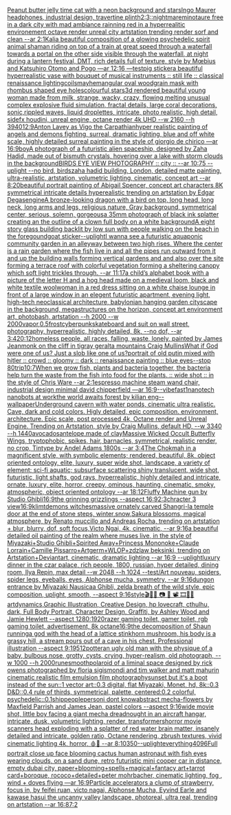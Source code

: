 [Peanut butter jelly time cat with a neon background and stars](https://www.ebank.nz/aiartgenerator?category=Peanut%20butter%20jelly%20time%20cat%20with%20a%20neon%20background%20and%20stars)[Ingo Maurer headphones, industrial design, travertine plinth](https://www.ebank.nz/aiartgenerator?category=Ingo%20Maurer%20headphones%2C%20industrial%20design%2C%20travertine%20plinth)[2:3](https://www.ebank.nz/aiartgenerator?category=2%3A3)[::nightmare](https://www.ebank.nz/aiartgenerator?category=%3A%3Anightmare)[minotaure free in a dark city with mad ambiance rainning red in a hyperrealitic environement octave render unreal city artstation trending render sorf and clean --ar 2:1](https://www.ebank.nz/aiartgenerator?category=minotaure%20free%20in%20a%20dark%20city%20with%20mad%20ambiance%20rainning%20red%20in%20a%20hyperrealitic%20environement%20octave%20render%20unreal%20city%20artstation%20trending%20render%20sorf%20and%20clean%20--ar%202%3A1)[Kali](https://www.ebank.nz/aiartgenerator?category=Kali)[a beautiful composition of a glowing psychedelic spirit animal shaman riding on top of a train at great speed through a waterfall towards a portal on the other side visible through the waterfall, at night during a lantern festival, DMT,  rich details full of texture, style by Mœbius and Katsuhiro Otomo and Pogo —ar 12:16 —test](https://www.ebank.nz/aiartgenerator?category=a%20beautiful%20composition%20of%20a%20glowing%20psychedelic%20spirit%20animal%20shaman%20riding%20on%20top%20of%20a%20train%20at%20great%20speed%20through%20a%20waterfall%20towards%20a%20portal%20on%20the%20other%20side%20visible%20through%20the%20waterfall%2C%20at%20night%20during%20a%20lantern%20festival%2C%20DMT%2C%20%20rich%20details%20full%20of%20texture%2C%20style%20by%20M%C5%93bius%20and%20Katsuhiro%20Otomo%20and%20Pogo%20%E2%80%94ar%2012%3A16%20%E2%80%94test)[pig sticker](https://www.ebank.nz/aiartgenerator?category=pig%20sticker)[a beautiful hyperrealistic vase with bouquet of musical instruments :: still life :: classical renaissance lighting](https://www.ebank.nz/aiartgenerator?category=a%20beautiful%20hyperrealistic%20vase%20with%20bouquet%20of%20musical%20instruments%20%3A%3A%20still%20life%20%3A%3A%20classical%20renaissance%20lighting)[coils](https://www.ebank.nz/aiartgenerator?category=coils)[mayhem](https://www.ebank.nz/aiartgenerator?category=mayhem)[angular oval woodgrain mask with rhombus shaped eye holes](https://www.ebank.nz/aiartgenerator?category=angular%20oval%20woodgrain%20mask%20with%20rhombus%20shaped%20eye%20holes)[colourful,](https://www.ebank.nz/aiartgenerator?category=colourful%2C)[stars](https://www.ebank.nz/aiartgenerator?category=stars)[](https://www.ebank.nz/aiartgenerator?category=)[3d rendered beautiful young woman made from milk,  strange, wacky, crazy, flowing melting unusual complex explosive  fluid simulation, fractal details, large coral decorations, sonic,rippled waves, liquid droplettes, intricate, photo realistic, high detail, sidefx houdini, unreal engine, octane render 4k UHD --w 2160 --h 3940](https://www.ebank.nz/aiartgenerator?category=3d%20rendered%20beautiful%20young%20woman%20made%20from%20milk%2C%20%20strange%2C%20wacky%2C%20crazy%2C%20flowing%20melting%20unusual%20complex%20explosive%20%20fluid%20simulation%2C%20fractal%20details%2C%20large%20coral%20decorations%2C%20sonic%2Crippled%20waves%2C%20liquid%20droplettes%2C%20intricate%2C%20photo%20realistic%2C%20high%20detail%2C%20sidefx%20houdini%2C%20unreal%20engine%2C%20octane%20render%204k%20UHD%20--w%202160%20--h%203940)[12:9](https://www.ebank.nz/aiartgenerator?category=12%3A9)[Anton Lavey as Vigo the Carpathian](https://www.ebank.nz/aiartgenerator?category=Anton%20Lavey%20as%20Vigo%20the%20Carpathian)[hyper realistic painting of angels and demons fighting, surreal, dramatic lighting, blue and off white scale, highly detailed surreal painting in the style of giorgio de chirico —ar 16:9](https://www.ebank.nz/aiartgenerator?category=hyper%20realistic%20painting%20of%20angels%20and%20demons%20fighting%2C%20surreal%2C%20dramatic%20lighting%2C%20blue%20and%20off%20white%20scale%2C%20highly%20detailed%20surreal%20painting%20in%20the%20style%20of%20giorgio%20de%20chirico%20%E2%80%94ar%2016%3A9)[boy](https://www.ebank.nz/aiartgenerator?category=boy)[A photograph of a futuristic alien spaceship, designed by Zaha Hadid, made out of bismuth crystals, hovering over a lake with storm clouds in the background](https://www.ebank.nz/aiartgenerator?category=A%20photograph%20of%20a%20futuristic%20alien%20spaceship%2C%20designed%20by%20Zaha%20Hadid%2C%20made%20out%20of%20bismuth%20crystals%2C%20hovering%20over%20a%20lake%20with%20storm%20clouds%20in%20the%20background)[BIRDS EYE VIEW PHOTOGRAPHY :: city :: --ar 10:75 --uplight --no bird, birds](https://www.ebank.nz/aiartgenerator?category=BIRDS%20EYE%20VIEW%20PHOTOGRAPHY%20%3A%3A%20city%20%3A%3A%20--ar%2010%3A75%20--uplight%20--no%20bird%2C%20birds)[zaha hadid building, London, detailed matte painting, ultra-realistic, artstation, volumetric lighting, cinematic, concept art --ar 8:20](https://www.ebank.nz/aiartgenerator?category=zaha%20hadid%20building%2C%20London%2C%20detailed%20matte%20painting%2C%20ultra-realistic%2C%20artstation%2C%20volumetric%20lighting%2C%20cinematic%2C%20concept%20art%20--ar%208%3A20)[beautiful portrait painting of Abigail Spencer, concept art characters 8K symmetrical intricate details hyperealistic trending on artstation by Edgar Degas](https://www.ebank.nz/aiartgenerator?category=beautiful%20portrait%20painting%20of%20Abigail%20Spencer%2C%20concept%20art%20characters%208K%20symmetrical%20intricate%20details%20hyperealistic%20trending%20on%20artstation%20by%20Edgar%20Degas)[engine](https://www.ebank.nz/aiartgenerator?category=engine)[A bronze-looking dragon with a bird on top, long head, long neck, long arms and legs, religious nature, Gray background, symmetrical center, serious, solemn, gorgeous](https://www.ebank.nz/aiartgenerator?category=A%20bronze-looking%20dragon%20with%20a%20bird%20on%20top%2C%20long%20head%2C%20long%20neck%2C%20long%20arms%20and%20legs%2C%20religious%20nature%2C%20Gray%20background%2C%20symmetrical%20center%2C%20serious%2C%20solemn%2C%20gorgeous)[a 35mm photograph of black ink splatter creating an the outline of a clown full body on a white background](https://www.ebank.nz/aiartgenerator?category=a%2035mm%20photograph%20of%20black%20ink%20splatter%20creating%20an%20the%20outline%20of%20a%20clown%20full%20body%20on%20a%20white%20background)[A eight story glass building backlit by low sun  with people walking on the beach in the foregound](https://www.ebank.nz/aiartgenerator?category=A%20eight%20story%20glass%20building%20backlit%20by%20low%20sun%20%20with%20people%20walking%20on%20the%20beach%20in%20the%20foregound)[goat sticker](https://www.ebank.nz/aiartgenerator?category=goat%20sticker)[--uplight](https://www.ebank.nz/aiartgenerator?category=--uplight)[I wanna see a futuristic aquaponic community garden in an alleyway between two high rises. Where the center is a rain garden where the fish live in and all the pipes run outward from it and up the building walls forming vertical gardens and and also over the site forming a terrace roof with colorful vegetation forming a sheltering canopy which soft light trickles through. --ar 11:17](https://www.ebank.nz/aiartgenerator?category=I%20wanna%20see%20a%20futuristic%20aquaponic%20community%20garden%20in%20an%20alleyway%20between%20two%20high%20rises.%20Where%20the%20center%20is%20a%20rain%20garden%20where%20the%20fish%20live%20in%20and%20all%20the%20pipes%20run%20outward%20from%20it%20and%20up%20the%20building%20walls%20forming%20vertical%20gardens%20and%20and%20also%20over%20the%20site%20forming%20a%20terrace%20roof%20with%20colorful%20vegetation%20forming%20a%20sheltering%20canopy%20which%20soft%20light%20trickles%20through.%20--ar%2011%3A17)[a child’s alphabet book with a picture of the letter H and a hog head  made on a medieval loom, black and white textile wool](https://www.ebank.nz/aiartgenerator?category=a%20child%E2%80%99s%20alphabet%20book%20with%20a%20picture%20of%20the%20letter%20H%20and%20a%20hog%20head%20%20made%20on%20a%20medieval%20loom%2C%20black%20and%20white%20textile%20wool)[woman in a red dress sitting on a white chaise lounge in front of a large window in an elegent futuristic apartment, evening light, high-tech neoclassical architecture, babylonian hanging garden cityscape in the background, megastructures on the horizon, concept art environment art, photobash, artstation --h 2000 --w 2000](https://www.ebank.nz/aiartgenerator?category=woman%20in%20a%20red%20dress%20sitting%20on%20a%20white%20chaise%20lounge%20in%20front%20of%20a%20large%20window%20in%20an%20elegent%20futuristic%20apartment%2C%20evening%20light%2C%20high-tech%20neoclassical%20architecture%2C%20babylonian%20hanging%20garden%20cityscape%20in%20the%20background%2C%20megastructures%20on%20the%20horizon%2C%20concept%20art%20environment%20art%2C%20photobash%2C%20artstation%20--h%202000%20--w%202000)[vapor,](https://www.ebank.nz/aiartgenerator?category=vapor%2C)[0.5](https://www.ebank.nz/aiartgenerator?category=0.5)[frost](https://www.ebank.nz/aiartgenerator?category=frost)[cyberpunk](https://www.ebank.nz/aiartgenerator?category=cyberpunk)[skateboard and suit on wall street, photography, hyperrealistic, highly detailed, 8k, --no dof, --ar 3:4](https://www.ebank.nz/aiartgenerator?category=skateboard%20and%20suit%20on%20wall%20street%2C%20photography%2C%20hyperrealistic%2C%20highly%20detailed%2C%208k%2C%20--no%20dof%2C%20--ar%203%3A4)[20:12](https://www.ebank.nz/aiartgenerator?category=20%3A12)[homeless people, all races, falling, waste, lonely, painted by James Jean](https://www.ebank.nz/aiartgenerator?category=homeless%20people%2C%20all%20races%2C%20falling%2C%20waste%2C%20lonely%2C%20painted%20by%20James%20Jean)[monk on the cliff in tigray geralta mountains Craig Mullins](https://www.ebank.nz/aiartgenerator?category=monk%20on%20the%20cliff%20in%20tigray%20geralta%20mountains%20Craig%20Mullins)[What if God were one of us? Just a slob like one of us?](https://www.ebank.nz/aiartgenerator?category=What%20if%20God%20were%20one%20of%20us%3F%20Just%20a%20slob%20like%20one%20of%20us%3F)[portrait of old putin mixed with hitler :: crowd :: gloomy :: dark :: renaissance painting :: blue eyes--stop 80](https://www.ebank.nz/aiartgenerator?category=portrait%20of%20old%20putin%20mixed%20with%20hitler%20%3A%3A%20crowd%20%3A%3A%20gloomy%20%3A%3A%20dark%20%3A%3A%20renaissance%20painting%20%3A%3A%20blue%20eyes--stop%2080)[trip](https://www.ebank.nz/aiartgenerator?category=trip)[10:7](https://www.ebank.nz/aiartgenerator?category=10%3A7)[When we grow fish, plants and bacteria together, the bacteria help turn the waste from the fish into food for the plants. :: wide shot :: in the style of Chris Ware --ar 2:1](https://www.ebank.nz/aiartgenerator?category=When%20we%20grow%20fish%2C%20plants%20and%20bacteria%20together%2C%20the%20bacteria%20help%20turn%20the%20waste%20from%20the%20fish%20into%20food%20for%20the%20plants.%20%3A%3A%20wide%20shot%20%3A%3A%20in%20the%20style%20of%20Chris%20Ware%20--ar%202%3A1)[espresso machine steam wand chair, industrial design minimal david chipperfield —ar 16:9](https://www.ebank.nz/aiartgenerator?category=espresso%20machine%20steam%20wand%20chair%2C%20industrial%20design%20minimal%20david%20chipperfield%20%E2%80%94ar%2016%3A9)[--vibefast](https://www.ebank.nz/aiartgenerator?category=--vibefast)[1](https://www.ebank.nz/aiartgenerator?category=1)[nanotech nanobots at work](https://www.ebank.nz/aiartgenerator?category=nanotech%20nanobots%20at%20work)[the world awaits forest by kilian eng](https://www.ebank.nz/aiartgenerator?category=the%20world%20awaits%20forest%20by%20kilian%20eng)[--wallpaper](https://www.ebank.nz/aiartgenerator?category=--wallpaper)[Underground cavern with water ponds, cinematic ultra realistic. Cave, dark and cold colors. Higly detailed, epic composition. environment, architecture. Epic scale, post processed 4k, Octane render and Unreal Engine. Trending on Artstation, style by Craig Mullins, default HD, --w 3340 --h 1440](https://www.ebank.nz/aiartgenerator?category=Underground%20cavern%20with%20water%20ponds%2C%20cinematic%20ultra%20realistic.%20Cave%2C%20dark%20and%20cold%20colors.%20Higly%20detailed%2C%20epic%20composition.%20environment%2C%20architecture.%20Epic%20scale%2C%20post%20processed%204k%2C%20Octane%20render%20and%20Unreal%20Engine.%20Trending%20on%20Artstation%2C%20style%20by%20Craig%20Mullins%2C%20default%20HD%2C%20--w%203340%20--h%201440)[avocados](https://www.ebank.nz/aiartgenerator?category=avocados)[antelope,made of clay](https://www.ebank.nz/aiartgenerator?category=antelope%2Cmade%20of%20clay)[Massive Wicked Occult Butterfly Wings, tryptophobic, spikes, hair, barnacles, symmetrical, realistic render, no crop, Tintype by Andel Adams 1800s --ar 3:4](https://www.ebank.nz/aiartgenerator?category=Massive%20Wicked%20Occult%20Butterfly%20Wings%2C%20tryptophobic%2C%20spikes%2C%20hair%2C%20barnacles%2C%20symmetrical%2C%20realistic%20render%2C%20no%20crop%2C%20Tintype%20by%20Andel%20Adams%201800s%20--ar%203%3A4)[The Chokmah in a magnificent style, with symbolic elements; rendered, beautiful, 8k, object oriented ontology, elite, luxury, super wide shot, landscape, a variety of element;  sci-fi aquatic; subsurface scattering shiny translucent, wide shot, futuristic, light shafts, god rays, hyperrealistic, highly detailed and intricate, ornate, luxury, elite, horror, creepy, ominous, haunting, cinematic, smoky, atmospheric, object oriented ontology --ar 18:12](https://www.ebank.nz/aiartgenerator?category=The%20Chokmah%20in%20a%20magnificent%20style%2C%20with%20symbolic%20elements%3B%20rendered%2C%20beautiful%2C%208k%2C%20object%20oriented%20ontology%2C%20elite%2C%20luxury%2C%20super%20wide%20shot%2C%20landscape%2C%20a%20variety%20of%20element%3B%20%20sci-fi%20aquatic%3B%20subsurface%20scattering%20shiny%20translucent%2C%20wide%20shot%2C%20futuristic%2C%20light%20shafts%2C%20god%20rays%2C%20hyperrealistic%2C%20highly%20detailed%20and%20intricate%2C%20ornate%2C%20luxury%2C%20elite%2C%20horror%2C%20creepy%2C%20ominous%2C%20haunting%2C%20cinematic%2C%20smoky%2C%20atmospheric%2C%20object%20oriented%20ontology%20--ar%2018%3A12)[Fluffy Machine gun by Studio Ghibli](https://www.ebank.nz/aiartgenerator?category=Fluffy%20Machine%20gun%20by%20Studio%20Ghibli)[16:9](https://www.ebank.nz/aiartgenerator?category=16%3A9)[the grinning grizzlings --aspect 16:9](https://www.ebank.nz/aiartgenerator?category=the%20grinning%20grizzlings%20--aspect%2016%3A9)[2:3](https://www.ebank.nz/aiartgenerator?category=2%3A3)[chracter 3 view](https://www.ebank.nz/aiartgenerator?category=chracter%203%20view)[16:9](https://www.ebank.nz/aiartgenerator?category=16%3A9)[klimt](https://www.ebank.nz/aiartgenerator?category=klimt)[demons witches](https://www.ebank.nz/aiartgenerator?category=demons%20witches)[massive ornately carved Shangri-la temple door at the end of stone steps, winter,snow,Sakura blossoms, magical atmosphere, by Renato muccillo and Andreas Rocha, trending on artstation + blur, blurry, dof, soft focus,Victo Ngai, 4k, cinematic, --ar 9:16](https://www.ebank.nz/aiartgenerator?category=massive%20ornately%20carved%20Shangri-la%20temple%20door%20at%20the%20end%20of%20stone%20steps%2C%20winter%2Csnow%2CSakura%20blossoms%2C%20magical%20atmosphere%2C%20by%20Renato%20muccillo%20and%20Andreas%20Rocha%2C%20trending%20on%20artstation%20%2B%20blur%2C%20blurry%2C%20dof%2C%20soft%20focus%2CVicto%20Ngai%2C%204k%2C%20cinematic%2C%20--ar%209%3A16)[a beautiful detailed oil painting of the realm where muses live, in the style of Miyazaki+Studio Ghibli+Spirited Away+Princess Mononoke+Claude Lorrain+Camille Pissarro+Artgerm+WLOP+zdzlaw beksinki, trending on Artstation+Deviantart, cinematic, dramatic lighting --ar 16:9 --uplight](https://www.ebank.nz/aiartgenerator?category=a%20beautiful%20detailed%20oil%20painting%20of%20the%20realm%20where%20muses%20live%2C%20in%20the%20style%20of%20Miyazaki%2BStudio%20Ghibli%2BSpirited%20Away%2BPrincess%20Mononoke%2BClaude%20Lorrain%2BCamille%20Pissarro%2BArtgerm%2BWLOP%2Bzdzlaw%20beksinki%2C%20trending%20on%20Artstation%2BDeviantart%2C%20cinematic%2C%20dramatic%20lighting%20--ar%2016%3A9%20--uplight)[luxury dinner in the czar palace, rich people, 1800, russian, hyper detailed, dining room, Ilya Repin, max detail --w 2048 --h 1024 --test](https://www.ebank.nz/aiartgenerator?category=luxury%20dinner%20in%20the%20czar%20palace%2C%20rich%20people%2C%201800%2C%20russian%2C%20hyper%20detailed%2C%20dining%20room%2C%20Ilya%20Repin%2C%20max%20detail%20--w%202048%20--h%201024%20--test)[/Art nouveau, spiders, spider legs, eyeballs, eyes, Alphonse mucha, symmetry, --ar 9:16](https://www.ebank.nz/aiartgenerator?category=/Art%20nouveau%2C%20spiders%2C%20spider%20legs%2C%20eyeballs%2C%20eyes%2C%20Alphonse%20mucha%2C%20symmetry%2C%20--ar%209%3A16)[dungon entrance by Miyazaki Nausicaa Ghibli, zelda breath of the wild style, epic composition, uplight, smooth,  --aspect 9:16](https://www.ebank.nz/aiartgenerator?category=dungon%20entrance%20by%20Miyazaki%20Nausicaa%20Ghibli%2C%20zelda%20breath%20of%20the%20wild%20style%2C%20epic%20composition%2C%20uplight%2C%20smooth%2C%20%20--aspect%209%3A16)[style](https://www.ebank.nz/aiartgenerator?category=style)[🎬🌈📼 📷  🎥 📽 🎞🧬🌌](https://www.ebank.nz/aiartgenerator?category=%F0%9F%8E%AC%F0%9F%8C%88%F0%9F%93%BC%20%F0%9F%93%B7%20%20%F0%9F%8E%A5%20%F0%9F%93%BD%20%F0%9F%8E%9E%F0%9F%A7%AC%F0%9F%8C%8C)[art](https://www.ebank.nz/aiartgenerator?category=art)[dynamics,](https://www.ebank.nz/aiartgenerator?category=dynamics%2C)[Graphic Illustration, Creative Design, hp lovecraft, cthulhu, dark, Full Body Portrait, Character Design, Graffiti, by Ashley Wood and Jamie Hewlett --aspect 1280:1920](https://www.ebank.nz/aiartgenerator?category=Graphic%20Illustration%2C%20Creative%20Design%2C%20hp%20lovecraft%2C%20cthulhu%2C%20dark%2C%20Full%20Body%20Portrait%2C%20Character%20Design%2C%20Graffiti%2C%20by%20Ashley%20Wood%20and%20Jamie%20Hewlett%20--aspect%201280%3A1920)[razer gaming toilet, gamer toilet, rgb gaming toilet, advertisement, 8k octane](https://www.ebank.nz/aiartgenerator?category=razer%20gaming%20toilet%2C%20gamer%20toilet%2C%20rgb%20gaming%20toilet%2C%20advertisement%2C%208k%20octane)[16:9](https://www.ebank.nz/aiartgenerator?category=16%3A9)[the decomposition of Shaun running](https://www.ebank.nz/aiartgenerator?category=the%20decomposition%20of%20Shaun%20running)[a god with the head of a lattice stinkhorn mushroom, his body is a grassy hill, a stream pours out of a cave in his chest. Professional illustration --aspect 9:19](https://www.ebank.nz/aiartgenerator?category=a%20god%20with%20the%20head%20of%20a%20lattice%20stinkhorn%20mushroom%2C%20his%20body%20is%20a%20grassy%20hill%2C%20a%20stream%20pours%20out%20of%20a%20cave%20in%20his%20chest.%20Professional%20illustration%20--aspect%209%3A19)[512](https://www.ebank.nz/aiartgenerator?category=512)[potter](https://www.ebank.nz/aiartgenerator?category=potter)[an ugly old man with the physique of a baby, bulbous nose, grotty, cysts, crying, hyper-realism, old photograph, --w 1000 --h 2000](https://www.ebank.nz/aiartgenerator?category=an%20ugly%20old%20man%20with%20the%20physique%20of%20a%20baby%2C%20bulbous%20nose%2C%20grotty%2C%20cysts%2C%20crying%2C%20hyper-realism%2C%20old%20photograph%2C%20--w%201000%20--h%202000)[rune](https://www.ebank.nz/aiartgenerator?category=rune)[smooth](https://www.ebank.nz/aiartgenerator?category=smooth)[polaroid of a liminal space designed by rick owens photographed by floria sigismondi and tim walker  and matt mahurin cinematic realistic film emulsion film photography](https://www.ebank.nz/aiartgenerator?category=polaroid%20of%20a%20liminal%20space%20designed%20by%20rick%20owens%20photographed%20by%20floria%20sigismondi%20and%20tim%20walker%20%20and%20matt%20mahurin%20cinematic%20realistic%20film%20emulsion%20film%20photography)[sunset but it's a boot instead of the sun::1 vector art::0.3 digital, flat Miyazaki, Monet, hd, 8k::0.3 D&D::0.4 rule of thirds, symmetrical, palette, centered:0.2 colorful, psychedelic::0.1](https://www.ebank.nz/aiartgenerator?category=sunset%20but%20it%27s%20a%20boot%20instead%20of%20the%20sun%3A%3A1%20vector%20art%3A%3A0.3%20digital%2C%20flat%20Miyazaki%2C%20Monet%2C%20hd%2C%208k%3A%3A0.3%20D%26D%3A%3A0.4%20rule%20of%20thirds%2C%20symmetrical%2C%20palette%2C%20centered%3A0.2%20colorful%2C%20psychedelic%3A%3A0.1)[ship](https://www.ebank.nz/aiartgenerator?category=ship)[people](https://www.ebank.nz/aiartgenerator?category=people)[person](https://www.ebank.nz/aiartgenerator?category=person)[i dont know](https://www.ebank.nz/aiartgenerator?category=i%20dont%20know)[abstract mecha-flowers by Maxfield Parrish and James Jean, pastel colors --aspect 9:16](https://www.ebank.nz/aiartgenerator?category=abstract%20mecha-flowers%20by%20Maxfield%20Parrish%20and%20James%20Jean%2C%20pastel%20colors%20--aspect%209%3A16)[wide movie shot, little boy facing a giant mecha dreadnought in an aircraft hangar, intricate, dusk, volumetric lighting, render, transformers](https://www.ebank.nz/aiartgenerator?category=wide%20movie%20shot%2C%20little%20boy%20facing%20a%20giant%20mecha%20dreadnought%20in%20an%20aircraft%20hangar%2C%20intricate%2C%20dusk%2C%20volumetric%20lighting%2C%20render%2C%20transformers)[horror movie scanners head exploding with a splatter of red water brain matter, insanely detailed and intricate, golden ratio, Octane rendering, zbrush textures, vivid cinematic lighting 4k, horror, 🩸🤯 --ar 8:10](https://www.ebank.nz/aiartgenerator?category=horror%20movie%20scanners%20head%20exploding%20with%20a%20splatter%20of%20red%20water%20brain%20matter%2C%20insanely%20detailed%20and%20intricate%2C%20golden%20ratio%2C%20Octane%20rendering%2C%20zbrush%20textures%2C%20vivid%20cinematic%20lighting%204k%2C%20horror%2C%20%F0%9F%A9%B8%F0%9F%A4%AF%20--ar%208%3A10)[350](https://www.ebank.nz/aiartgenerator?category=350)[--uplight](https://www.ebank.nz/aiartgenerator?category=--uplight)[everything](https://www.ebank.nz/aiartgenerator?category=everything)[4096](https://www.ebank.nz/aiartgenerator?category=4096)[Full portrait close up face blooming cactus human astronaut with fish eyes wearing clouds, on a sand dune, retro futuristic mini cooper car in distance, empty dubai city, paper+blooming+spells+magical+fantacy art+tarrot card+boroque, rococo+detailed+peter mohrbacher, cinematic lighting, fog , wind + doves flying —ar 16:9](https://www.ebank.nz/aiartgenerator?category=Full%20portrait%20close%20up%20face%20blooming%20cactus%20human%20astronaut%20with%20fish%20eyes%20wearing%20clouds%2C%20on%20a%20sand%20dune%2C%20retro%20futuristic%20mini%20cooper%20car%20in%20distance%2C%20empty%20dubai%20city%2C%20paper%2Bblooming%2Bspells%2Bmagical%2Bfantacy%20art%2Btarrot%20card%2Bboroque%2C%20rococo%2Bdetailed%2Bpeter%20mohrbacher%2C%20cinematic%20lighting%2C%20fog%20%2C%20wind%20%2B%20doves%20flying%20%E2%80%94ar%2016%3A9)[Particle accelerators a clump of strawberry, focus in, by feifei ruan, victo nagai, Alphonse Mucha, Eyvind Earle and kawase hasui the uncanny valley landscape, photoreal, ultra real, trending on artstation --ar 16:8](https://www.ebank.nz/aiartgenerator?category=Particle%20accelerators%20a%20clump%20of%20strawberry%2C%20focus%20in%2C%20by%20feifei%20ruan%2C%20victo%20nagai%2C%20Alphonse%20Mucha%2C%20Eyvind%20Earle%20and%20kawase%20hasui%20the%20uncanny%20valley%20landscape%2C%20photoreal%2C%20ultra%20real%2C%20trending%20on%20artstation%20--ar%2016%3A8)[7:2](https://www.ebank.nz/aiartgenerator?category=7%3A2)